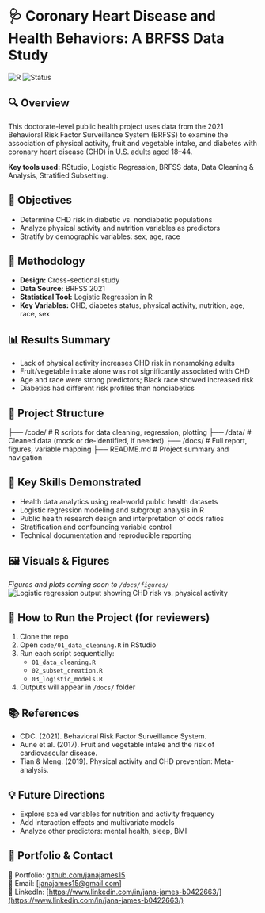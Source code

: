 # 🩺 Coronary Heart Disease and Health Behaviors: A BRFSS Data Study

![R](https://img.shields.io/badge/R-Data%20Science-blue?logo=r)
![Status](https://img.shields.io/badge/status-Complete-success)

## 🔍 Overview
This doctorate-level public health project uses data from the 2021 Behavioral Risk Factor Surveillance System (BRFSS) to examine the association of physical activity, fruit and vegetable intake, and diabetes with coronary heart disease (CHD) in U.S. adults aged 18–44.

**Key tools used:** RStudio, Logistic Regression, BRFSS data, Data Cleaning & Analysis, Stratified Subsetting.

## 📌 Objectives
- Determine CHD risk in diabetic vs. nondiabetic populations
- Analyze physical activity and nutrition variables as predictors
- Stratify by demographic variables: sex, age, race

## 🧪 Methodology
- **Design:** Cross-sectional study
- **Data Source:** BRFSS 2021
- **Statistical Tool:** Logistic Regression in R
- **Key Variables:** CHD, diabetes status, physical activity, nutrition, age, race, sex

## 📊 Results Summary
- Lack of physical activity increases CHD risk in nonsmoking adults
- Fruit/vegetable intake alone was not significantly associated with CHD
- Age and race were strong predictors; Black race showed increased risk
- Diabetics had different risk profiles than nondiabetics

## 📁 Project Structure
├── /code/ # R scripts for data cleaning, regression, plotting
├── /data/ # Cleaned data (mock or de-identified, if needed)
├── /docs/ # Full report, figures, variable mapping
├── README.md # Project summary and navigation

## 🧠 Key Skills Demonstrated
- Health data analytics using real-world public health datasets
- Logistic regression modeling and subgroup analysis in R
- Public health research design and interpretation of odds ratios
- Stratification and confounding variable control
- Technical documentation and reproducible reporting

## 🖼️ Visuals & Figures
*Figures and plots coming soon to `/docs/figures/`*
![Logistic regression output showing CHD risk vs. physical activity](docs/figures/figure1_CHD_exercise.png)

## 📘 How to Run the Project (for reviewers)
1. Clone the repo
2. Open `code/01_data_cleaning.R` in RStudio
3. Run each script sequentially:  
   - `01_data_cleaning.R`  
   - `02_subset_creation.R`  
   - `03_logistic_models.R`
4. Outputs will appear in `/docs/` folder

## 📚 References 
- CDC. (2021). Behavioral Risk Factor Surveillance System.
- Aune et al. (2017). Fruit and vegetable intake and the risk of cardiovascular disease.
- Tian & Meng. (2019). Physical activity and CHD prevention: Meta-analysis.

## 💡 Future Directions
- Explore scaled variables for nutrition and activity frequency
- Add interaction effects and multivariate models
- Analyze other predictors: mental health, sleep, BMI

## 🔗 Portfolio & Contact
📂 Portfolio: [github.com/janajames15](https://github.com/janajames15)  
📧 Email: [janajames15@gmail.com]  
🔗 LinkedIn: [https://www.linkedin.com/in/jana-james-b0422663/](https://www.linkedin.com/in/jana-james-b0422663/)
